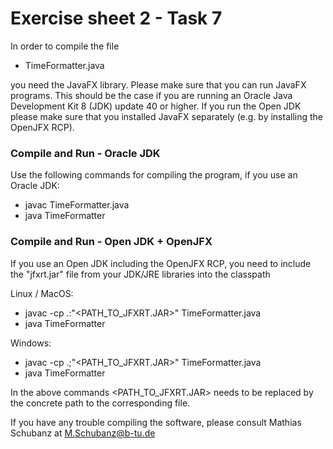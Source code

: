# Exercise sheet 2 - Task 7  #

In order to compile the file 

* TimeFormatter.java
 
you need the JavaFX library. Please make sure that you can run JavaFX programs. This should be the case if you are running an Oracle Java Development Kit 8 (JDK) update 40 or higher. If you run the Open JDK please make sure that you installed JavaFX separately (e.g. by installing the OpenJFX RCP). 

### Compile and Run - Oracle JDK ####

Use the following commands for compiling the program, if you use an Oracle JDK:

* javac TimeFormatter.java
* java TimeFormatter

### Compile and Run - Open JDK + OpenJFX ####

If you use an Open JDK including the OpenJFX RCP, you need to include the "jfxrt.jar" file from your JDK/JRE libraries into the classpath 

Linux / MacOS:
* javac -cp .:"\<PATH_TO_JFXRT.JAR\>" TimeFormatter.java
* java TimeFormatter

Windows:  
* javac -cp .;"\<PATH_TO_JFXRT.JAR\>" TimeFormatter.java
* java TimeFormatter

In the above commands \<PATH_TO_JFXRT.JAR\> needs to be replaced by the concrete path to the corresponding file.

If you have any trouble compiling the software, please consult Mathias Schubanz at M.Schubanz@b-tu.de